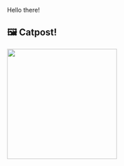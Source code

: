 Hello there!



## 🖼️ Catpost!

<sub>
    <img src="https://cdn2.thecatapi.com/images/66d.png" height="256">
</sub>

